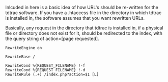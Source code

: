 Inlcuded in here is a basic idea of how URL's should be re-written for the tdtrac
software.  If you have a .htaccess file in the directory in which tdtrac is 
installed in, the software assumes that you want rewritten URLs.

Basically, any request in the directory that tdtrac is installed in, if a 
physical file or directory does not exist for it, should be redirected to
the index, with the query string of action=[page requested].

    RewriteEngine on

    RewriteBase /
 
    RewriteCond %{REQUEST_FILENAME} !-f
    RewriteCond %{REQUEST_FILENAME} !-d
    RewriteRule (.+) /index.php?action=$1 [L] 
